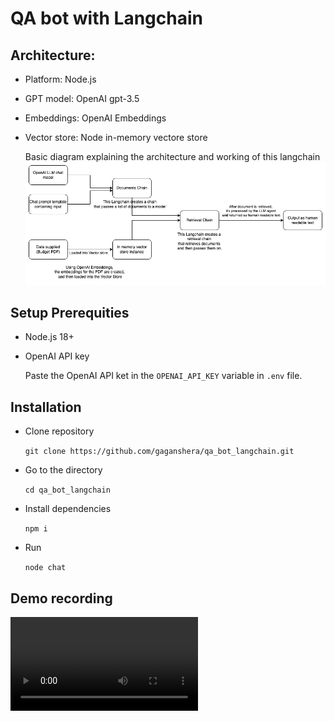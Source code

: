# QA bot with Langchain

## Architecture:
- Platform: Node.js
- GPT model: OpenAI gpt-3.5
- Embeddings: OpenAI Embeddings
- Vector store: Node in-memory vectore store

  Basic diagram explaining the architecture and working of this langchain
  ![Architecture](./arch.drawio.png "Architecture")

## Setup Prerequities
- Node.js 18+
- OpenAI API key

  Paste the OpenAI API ket in the `OPENAI_API_KEY` variable in `.env` file.

## Installation
- Clone repository

  `git clone https://github.com/gaganshera/qa_bot_langchain.git`

- Go to the directory

  `cd qa_bot_langchain`

- Install dependencies

  `npm i`

- Run

  `node chat`

## Demo recording
  <video src="https://github.com/gaganshera/qa_bot_langchain/blob/master/chat_recording.mov"/>
